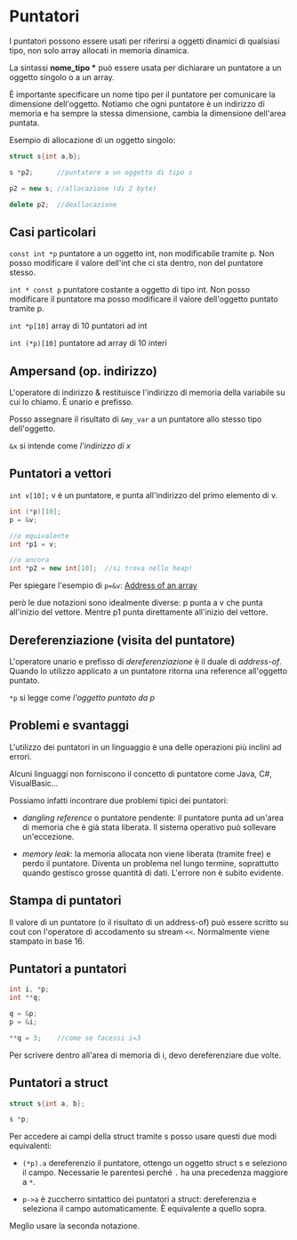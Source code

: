 # Puntatori

I puntatori possono essere usati per riferirsi a oggetti dinamici di qualsiasi tipo, non solo
array allocati in memoria dinamica.

La sintassi **nome_tipo \*** può essere usata per dichiarare un puntatore a un oggetto singolo
o a un array.

È importante specificare un nome tipo per il puntatore per comunicare la dimensione dell'oggetto.
Notiamo che ogni puntatore è un indirizzo di memoria e ha sempre la stessa dimensione, cambia la
dimensione dell'area puntata.

Esempio di allocazione di un oggetto singolo:

```c++
struct s{int a,b};

s *p2;      //puntatore a un oggetto di tipo s

p2 = new s; //allocazione (di 2 byte)

delete p2;  //deallocazione
```

## Casi particolari

`const int *p` puntatore a un oggetto int, non modificabile tramite p. Non posso modificare il valore
dell'int che ci sta dentro, non del puntatore stesso.

`int * const p` puntatore costante a oggetto di tipo int. Non posso modificare il puntatore ma posso
modificare il valore dell'oggetto puntato tramite p.

`int *p[10]` array di 10 puntatori ad int

`int (*p)[10]` puntatore ad array di 10 interi

## Ampersand (op. indirizzo)

L'operatore di indirizzo & restituisce l'indirizzo di memoria della variabile su cui lo chiamo.
È unario e prefisso.

Posso assegnare il risultato di `&my_var` a un puntatore allo stesso tipo dell'oggetto.

`&x` si intende come _l'indirizzo di x_

## Puntatori a vettori

`int v[10];`    v è un puntatore, e punta all'indirizzo del primo elemento di v.

```c++
int (*p)[10];
p = &v;

//o equivalente
int *p1 = v;

//o ancora
int *p2 = new int[10];  //si trova nello heap!
```

Per spiegare l'esempio di `p=&v`: [Address of an array](https://stackoverflow.com/questions/8412694/address-of-an-array)


però le due notazioni sono idealmente diverse: p punta a v che punta all'inizio del vettore. Mentre
p1 punta direttamente all'inizio del vettore.

## Dereferenziazione (visita del puntatore)

L'operatore unario e prefisso di _dereferenziazione_ è il duale di _address-of_.
Quando lo utilizzo applicato a un puntatore ritorna una reference all'oggetto puntato.

`*p` si legge come _l'oggetto puntato da p_

## Problemi e svantaggi

L'utilizzo dei puntatori in un linguaggio è una delle operazioni più inclini ad errori.

Alcuni linguaggi non forniscono il concetto di puntatore come Java, C#, VisualBasic...

Possiamo infatti incontrare due problemi tipici dei puntatori:

- _dangling reference_ o puntatore pendente: il puntatore punta ad un'area di memoria che
è già stata liberata. Il sistema operativo può sollevare un'eccezione.

- _memory leak_: la memoria allocata non viene liberata (tramite free) e perdo il puntatore.
Diventa un problema nel lungo termine, soprattutto quando gestisco grosse quantità di dati.
L'errore non è subito evidente.

## Stampa di puntatori

Il valore di un puntatore (o il risultato di un address-of) può essere scritto su cout con l'operatore
di accodamento su stream `<<`.
Normalmente viene stampato in base 16.

## Puntatori a puntatori

```c++
int i, *p;
int **q;

q = &p;
p = &i;

**q = 3;    //come se facessi i=3
```

Per scrivere dentro all'area di memoria di i, devo dereferenziare due volte.

## Puntatori a struct

```c++
struct s{int a, b};

s *p;
```

Per accedere ai campi della struct tramite s posso usare questi due modi equivalenti:

- `(*p).a` dereferenzio il puntatore, ottengo un oggetto struct s e seleziono il campo.
Necessarie le parentesi perché `.` ha una precedenza maggiore a `*`.

- `p->a` è zuccherro sintattico dei puntatori a struct: dereferenzia e seleziona il campo automaticamente.
È equivalente a quello sopra.

Meglio usare la seconda notazione.
